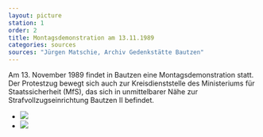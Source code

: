 ```yaml
---
layout: picture
station: 1
order: 2
title: Montagsdemonstration am 13.11.1989
categories: sources
sources: "Jürgen Matschie, Archiv Gedenkstätte Bautzen"
---
```

Am 13. November 1989 findet in Bautzen eine Montagsdemonstration statt. Der Protestzug bewegt sich auch zur Kreisdienststelle des Ministeriums für Staatssicherheit (MfS), das sich in unmittelbarer Nähe zur Strafvollzugseinrichtung Bautzen II befindet.

<ul class="carousel">
	<li><img src="{{ site.gallerypath }}/1_A_BautzenerBuerger_Quelle_Montagsdemo2_13-11-1989_JuergenMatschie.jpg"></li>
	<li><img src="{{ site.gallerypath }}/1_A_BautzenerBuerger_Quelle_Montagsdemo13-11-1989_JuergenMatschie.jpg"></li>
</ul>